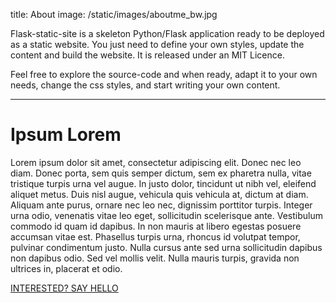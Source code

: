 title: About
image: /static/images/aboutme_bw.jpg



Flask-static-site is a skeleton Python/Flask application ready to be deployed as a static website. You just need to define your own styles, update the content and build the website. It is released under an MIT Licence.

Feel free to explore the source-code and when ready, adapt it to your own needs, change the css styles, and start writing your own content.

---

# Ipsum Lorem

Lorem ipsum dolor sit amet, consectetur adipiscing elit. Donec nec leo diam. Donec porta, sem quis semper dictum, sem ex pharetra nulla, vitae tristique turpis urna vel augue. In justo dolor, tincidunt ut nibh vel, eleifend aliquet metus. Duis nisl augue, vehicula quis vehicula at, dictum at diam. Aliquam ante purus, ornare nec leo nec, dignissim porttitor turpis. Integer urna odio, venenatis vitae leo eget, sollicitudin scelerisque ante. Vestibulum commodo id quam id dapibus. In non mauris at libero egestas posuere accumsan vitae est. Phasellus turpis urna, rhoncus id volutpat tempor, pulvinar condimentum justo. Nulla cursus ante sed urna sollicitudin dapibus non dapibus odio. Sed vel mollis velit. Nulla mauris turpis, gravida non ultrices in, placerat et odio.




<!-- Button -->

<div class="center isolated">
    <a class="button" href="{{ url_for("page", path="contact") }}">INTERESTED? SAY HELLO</a>
</div>
